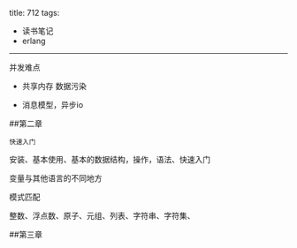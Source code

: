 title: 712
tags: 
- 读书笔记
- erlang
---

并发难点
- 共享内存 数据污染

- 消息模型，异步io

##第二章

	快速入门

安装、基本使用、基本的数据结构，操作，语法、快速入门

变量与其他语言的不同地方

模式匹配

整数、浮点数、原子、元组、列表、字符串、字符集、

##第三章

